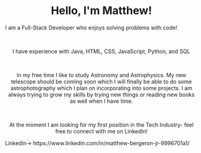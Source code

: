 <h1 align="center">Hello, I'm Matthew!</h1>

<p align="left">I am a Full-Stack Developer who enjoys solving problems with code!</p>

<br>

<p align="center">I have experience with Java, HTML, CSS, JavaScript, Python, and SQL</p>

<br>

<p align="center">In my free time I like to study Astronomy and Astrophysics. My new telescope should be coming soon which I will finally be able to do some astrophotography which I plan on incorporating into some projects. I am always trying to grow my skills by trying new things or reading new books as well when I have time.</p>

<br>

<p align="center">At the moment I am looking for my first position in the Tech Industry- feel free to connect with me on LinkedIn!</p>

<p align="left"> LinkedIn-> https://www.linkedin.com/in/matthew-bergeron-jr-9996701a1/</p>

<!---
Mattmberg/Mattmberg is a ✨ special ✨ repository because its `README.md` (this file) appears on your GitHub profile.
You can click the Preview link to take a look at your changes.
--->
